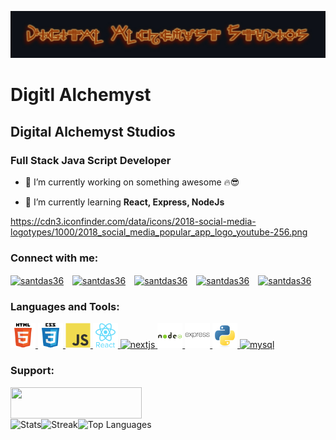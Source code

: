 ![header](./header.jpg)

<h1>Digitl Alchemyst</h1>
<h2>Digital Alchemyst Studios</h2>
<h3>Full Stack Java Script Developer</h3>

- 🔭 I’m currently working on something awesome 🔥😎

- 🌱 I’m currently learning **React, Express, NodeJs**

https://cdn3.iconfinder.com/data/icons/2018-social-media-logotypes/1000/2018_social_media_popular_app_logo_youtube-256.png

<h3 align="left">Connect with me:</h3>
<p align="left">
    <a href="https://www.instagram.com/digital_alchemyst/" target="blank"><img align="center" src="https://cdn3.iconfinder.com/data/icons/2018-social-media-logotypes/1000/2018_social_media_popular_app_logo_instagram-64.png" alt="santdas36" height="40" width="40" /></a>
    <a href="https://fb.com/DigitalAlchemyst" target="blank"><img align="center" src="https://cdn2.iconfinder.com/data/icons/social-media-2285/512/1_Facebook_colored_svg_copy-64.png" alt="santdas36" height="40" width="40" style="margin-left: 10px;" /></a>
    <a href="https://twitter.com/DigitlAlchemyst" target="blank"><img align="center" src="https://cdn2.iconfinder.com/data/icons/social-media-2285/512/1_Twitter2_colored_svg-64.png" alt="santdas36" height="40" width="40" style="margin-left: 10px;" /></a>
    <a href="https://www.youtube.com/@DigitalAlchemyst" target="blank"><img align="center" src="https://cdn3.iconfinder.com/data/icons/2018-social-media-logotypes/1000/2018_social_media_popular_app_logo_youtube-64.png" alt="santdas36" height="40" width="40" style="margin-left: 10px;" /></a>
    <a href="https://www.reddit.com/user/DigitlAlchemyst" target="blank"><img align="center" src="https://cdn3.iconfinder.com/data/icons/2018-social-media-logotypes/1000/2018_social_media_popular_app_logo_reddit-64.png" alt="santdas36" height="40" width="40" style="margin-left: 10px;" /></a>
    

</p>

<h3 align="left">Languages and Tools:</h3>
<p align="left">
    <a href="https://www.w3.org/html/" target="_blank"> <img src="https://raw.githubusercontent.com/devicons/devicon/master/icons/html5/html5-original-wordmark.svg" alt="html5" width="40" height="40" /> </a>
    <a href="https://www.w3schools.com/css/" target="_blank"> <img src="https://raw.githubusercontent.com/devicons/devicon/master/icons/css3/css3-original-wordmark.svg" alt="css3" width="40" height="40" /> </a>
    <a href="https://developer.mozilla.org/en-US/docs/Web/JavaScript" target="_blank"> <img src="https://raw.githubusercontent.com/devicons/devicon/master/icons/javascript/javascript-original.svg" alt="javascript" width="40" height="40" /> </a>
    <a href="https://reactjs.org/" target="_blank"> <img src="https://raw.githubusercontent.com/devicons/devicon/master/icons/react/react-original-wordmark.svg" alt="react" width="40" height="40" /> </a>
    <a href="https://nextjs.org/" target="_blank"> <img src="https://cdn.jsdelivr.net/gh/devicons/devicon/icons/nextjs/nextjs-original-wordmark.svg" alt="nextjs" width="40" height="40" /> </a>
    <a href="https://nodejs.org" target="_blank"> <img src="https://raw.githubusercontent.com/devicons/devicon/master/icons/nodejs/nodejs-original-wordmark.svg" alt="nodejs" width="40" height="40" /> </a>
    <a href="https://expressjs.com" target="_blank"> <img src="https://raw.githubusercontent.com/devicons/devicon/master/icons/express/express-original-wordmark.svg" alt="express" width="40" height="40" /> </a>
    <a href="https://www.python.org" target="_blank"> <img src="https://raw.githubusercontent.com/devicons/devicon/master/icons/python/python-original.svg" alt="python" width="40" height="40" /> </a>
    <a href="https://www.mysql.com/" target="_blank"> <img src="https://cdn.jsdelivr.net/gh/devicons/devicon/icons/mysql/mysql-original-wordmark.svg" alt="mysql" width="40" height="40" /> </a>
</p>

<h3 align="left">Support:</h3>
<p>
    <a href="https://www.buymeacoffee.com/"> <img align="left" src="https://cdn.buymeacoffee.com/buttons/v2/default-yellow.png" height="50" width="210" alt="" /></a>
</p>

<br />
<br />
<br/>

<div style="display: flex;">
    <img alt="Stats" src="https://github-readme-stats.vercel.app/api?username=Digitl-Alchemyst&theme=react&show_icons=true&hide_border=true&count_private=true" />
    <img alt="Streak" src="https://github-readme-streak-stats.herokuapp.com/?user=Digitl-Alchemyst&theme=react&hide_border=true" />
    <img alt="Top Languages" src="https://github-readme-stats.vercel.app/api/top-langs/?username=Digitl-Alchemyst&theme=react&show_icons=true&hide_border=true&layout=compact" />
</div>
